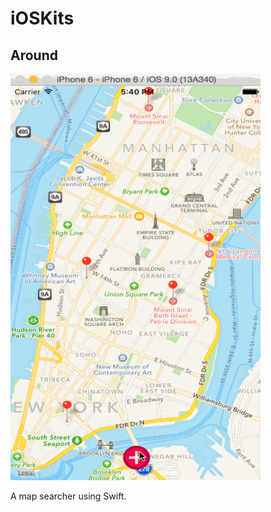 # iOSKits
<html>
<body>
<h2>Around</h2>
<img src="https://raw.githubusercontent.com/mewhuan/iOSKits/master/Around/pics/mapsearch.gif" width="400" height="650">
<p>A map searcher using Swift.</p>
</body>
</html>
